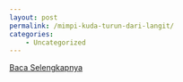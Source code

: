 ```yaml
---
layout: post
permalink: /mimpi-kuda-turun-dari-langit/
categories:
    - Uncategorized
---
```


[Baca Selengkapnya](/10)